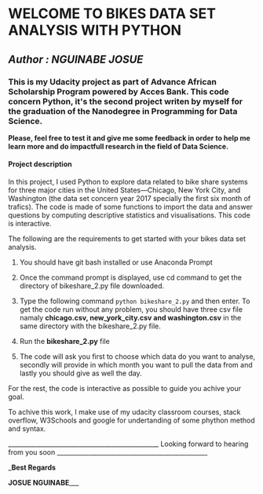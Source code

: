 # WELCOME TO BIKES DATA SET ANALYSIS WITH PYTHON

## _Author : NGUINABE JOSUE_

### This is my  Udacity project as part of Advance African Scholarship Program powered by Acces Bank. This code concern Python, it's the second project writen by myself for the graduation of the Nanodegree in Programming for Data Science.

**Please, feel free to test it and give me some feedback in order to help me learn more and do impactfull research in the field of Data Science.**

#### Project description

In this project, I used  Python to explore data related to bike share systems for three major cities in the United States—Chicago, New York City, and Washington (the data set concern year 2017 specially the first six month of trafics). The code is made of some functions to import the data and answer questions by computing descriptive statistics and visualisations. This code is interactive.

The following are the requirements to get started with your bikes data set analysis.

1. You should have git bash installed or use Anaconda Prompt

2. Once the command prompt is displayed, use  cd command to get the directory of bikeshare_2.py file downloaded.

3. Type the  following command  `python bikeshare_2.py` and then enter. To get the code run without any problem, you should have three csv file namaly **chicago.csv, new_york_city.csv  and washington.csv** in the same directory with the bikeshare_2.py file.

4. Run the **bikeshare_2.py** file

5. The code will ask you first to choose which data do you want to analyse, secondly will provide in which month you want to pull the data from 
and lastly you should give  as well the day.

For the rest, the code is interactive as possible to guide you achive your goal.


To achive this work, I make use of my udacity classroom courses, stack overflow, W3Schools and google for undertanding of some phython method and syntax.

________________________________________________ Looking forward to hearing from you soon ________________________________________________

_______________________________________________________________Best Regards______________________________________________________________

____________________________________________________________JOSUE NGUINABE_______________________________________________________________




